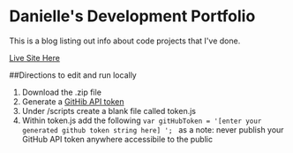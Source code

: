 # Danielle's Development Portfolio

This is a blog listing out info about code projects that I've done.

[Live Site Here](http://www.deeheber.com)

##Directions to edit and run locally
1. Download the .zip file
2. Generate a [GitHib API token](https://github.com/settings/tokens/new)
3. Under /scripts create a blank file called token.js
4. Within token.js add the following
`var gitHubToken = '[enter your generated github token string here] '; `
as a note: never publish your GitHub API token anywhere accessibile to the public
